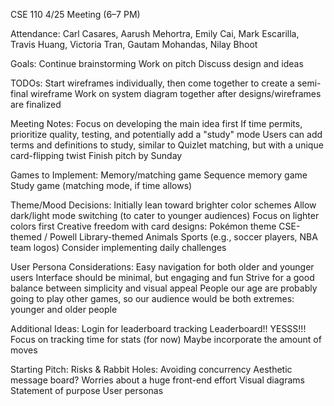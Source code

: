 CSE 110 4/25 Meeting (6–7 PM)

Attendance:
Carl Casares, Aarush Mehortra, Emily Cai, Mark Escarilla, Travis Huang, Victoria Tran, Gautam Mohandas, Nilay Bhoot

Goals:
Continue brainstorming
Work on pitch
Discuss design and ideas 

TODOs:
Start wireframes individually, then come together to create a semi-final wireframe
Work on system diagram together after designs/wireframes are finalized

Meeting Notes:
Focus on developing the main idea first
If time permits, prioritize quality, testing, and potentially add a "study" mode
Users can add terms and definitions to study, similar to Quizlet matching, but with a unique card-flipping twist
Finish pitch by Sunday

Games to Implement:
Memory/matching game
Sequence memory game
Study game (matching mode, if time allows)

Theme/Mood Decisions:
Initially lean toward brighter color schemes
Allow dark/light mode switching (to cater to younger audiences)
Focus on lighter colors first
Creative freedom with card designs:
	Pokémon theme
	CSE-themed / Powell Library-themed
	Animals
	Sports (e.g., soccer players, NBA team logos)
Consider implementing daily challenges

User Persona Considerations:
Easy navigation for both older and younger users
Interface should be minimal, but engaging and fun
Strive for a good balance between simplicity and visual appeal
People our age are probably going to play other games, so our audience would be both extremes: younger and older people

Additional Ideas:
Login for leaderboard tracking
Leaderboard!! YESSS!!!
Focus on tracking time for stats (for now)
Maybe incorporate the amount of moves

Starting Pitch:
Risks & Rabbit Holes:
	Avoiding concurrency
	Aesthetic message board?
	Worries about a huge front-end effort
Visual diagrams
Statement of purpose
User personas

